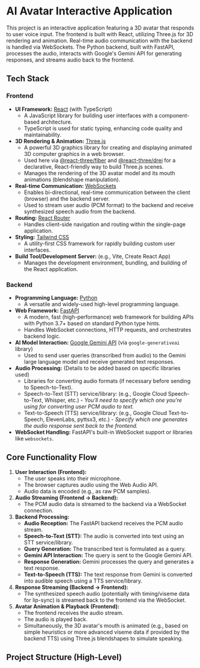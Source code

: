 # AI Avatar Interactive Application

This project is an interactive application featuring a 3D avatar that responds to user voice input. The frontend is built with React, utilizing Three.js for 3D rendering and animation. Real-time audio communication with the backend is handled via WebSockets. The Python backend, built with FastAPI, processes the audio, interacts with Google's Gemini API for generating responses, and streams audio back to the frontend.

## Tech Stack

### Frontend

*   **UI Framework:** [React](https://react.dev/) (with TypeScript)
    *   A JavaScript library for building user interfaces with a component-based architecture.
    *   TypeScript is used for static typing, enhancing code quality and maintainability.
*   **3D Rendering & Animation:** [Three.js](https://threejs.org/)
    *   A powerful 3D graphics library for creating and displaying animated 3D computer graphics in a web browser.
    *   Used here via [@react-three/fiber](https://docs.pmnd.rs/react-three-fiber/getting-started/introduction) and [@react-three/drei](https://github.com/pmndrs/drei) for a declarative, React-friendly way to build Three.js scenes.
    *   Manages the rendering of the 3D avatar model and its mouth animations (blendshape manipulation).
*   **Real-time Communication:** [WebSockets](https://developer.mozilla.org/en-US/docs/Web/API/WebSockets_API)
    *   Enables bi-directional, real-time communication between the client (browser) and the backend server.
    *   Used to stream user audio (PCM format) to the backend and receive synthesized speech audio from the backend.
*   **Routing:** [React Router](https://reactrouter.com/)
    *   Handles client-side navigation and routing within the single-page application.
*   **Styling:** [Tailwind CSS](https://tailwindcss.com/)
    *   A utility-first CSS framework for rapidly building custom user interfaces.
*   **Build Tool/Development Server:** (e.g., Vite, Create React App)
    *   Manages the development environment, bundling, and building of the React application.

### Backend

*   **Programming Language:** [Python](https://www.python.org/)
    *   A versatile and widely-used high-level programming language.
*   **Web Framework:** [FastAPI](https://fastapi.tiangolo.com/)
    *   A modern, fast (high-performance) web framework for building APIs with Python 3.7+ based on standard Python type hints.
    *   Handles WebSocket connections, HTTP requests, and orchestrates backend logic.
*   **AI Model Interaction:** [Google Gemini API](https://ai.google.dev/docs/gemini_api_overview) (via `google-generativeai` library)
    *   Used to send user queries (transcribed from audio) to the Gemini large language model and receive generated text responses.
*   **Audio Processing:** (Details to be added based on specific libraries used)
    *   Libraries for converting audio formats (if necessary before sending to Speech-to-Text).
    *   Speech-to-Text (STT) service/library: (e.g., Google Cloud Speech-to-Text, Whisper, etc.) - *You'll need to specify which one you're using for converting user PCM audio to text.*
    *   Text-to-Speech (TTS) service/library: (e.g., Google Cloud Text-to-Speech, ElevenLabs, pyttsx3, etc.) - *Specify which one generates the audio response sent back to the frontend.*
*   **WebSocket Handling:** FastAPI's built-in WebSocket support or libraries like `websockets`.

## Core Functionality Flow

1.  **User Interaction (Frontend):**
    *   The user speaks into their microphone.
    *   The browser captures audio using the Web Audio API.
    *   Audio data is encoded (e.g., as raw PCM samples).
2.  **Audio Streaming (Frontend -> Backend):**
    *   The PCM audio data is streamed to the backend via a WebSocket connection.
3.  **Backend Processing:**
    *   **Audio Reception:** The FastAPI backend receives the PCM audio stream.
    *   **Speech-to-Text (STT):** The audio is converted into text using an STT service/library.
    *   **Query Generation:** The transcribed text is formulated as a query.
    *   **Gemini API Interaction:** The query is sent to the Google Gemini API.
    *   **Response Generation:** Gemini processes the query and generates a text response.
    *   **Text-to-Speech (TTS):** The text response from Gemini is converted into audible speech using a TTS service/library.
4.  **Response Streaming (Backend -> Frontend):**
    *   The synthesized speech audio (potentially with timing/viseme data for lip-sync) is streamed back to the frontend via the WebSocket.
5.  **Avatar Animation & Playback (Frontend):**
    *   The frontend receives the audio stream.
    *   The audio is played back.
    *   Simultaneously, the 3D avatar's mouth is animated (e.g., based on simple heuristics or more advanced viseme data if provided by the backend TTS) using Three.js blendshapes to simulate speaking.

## Project Structure (High-Level)